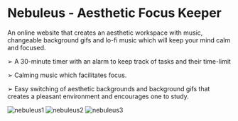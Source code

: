 # Nebuleus - Aesthetic Focus Keeper
An online website that creates an aesthetic workspace with music, changeable background gifs and lo-fi
music which will keep your mind calm and focused.

➢ A 30-minute timer with an alarm to keep track of tasks and their time-limit

➢ Calming music which facilitates focus.

➢ Easy switching of aesthetic backgrounds and background gifs that creates a pleasant environment
and encourages one to study.

![nebuleus1](https://github.com/manasvinaik/Focus-Keeper-Website-Nebuleus/assets/140634573/6e17c572-c267-4586-887f-6505c0a7a271)
![nebuleus2](https://github.com/manasvinaik/Focus-Keeper-Website-Nebuleus/assets/140634573/9e9f9b2e-c742-4034-aefc-aa99c0efc23f)
![nebuleus3](https://github.com/manasvinaik/Focus-Keeper-Website-Nebuleus/assets/140634573/4896345d-181a-4107-adaa-d557322fea94)
